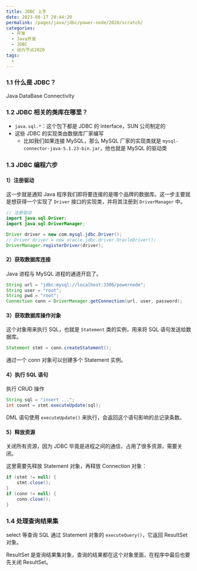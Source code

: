 ```yaml
---
title: JDBC 上手
date: 2023-08-17 20:44:20
permalink: /pages/java/jdbc/power-node/2020/scratch/
categories:
  - 开发
  - Java开发
  - JDBC
  - 动力节点2020
tags:
  - 
---
```


### 1.1 什么是 JDBC？

Java DataBase Connectivity

### 1.2 JDBC 相关的类库在哪里？

- `java.sql.*`：这个包下都是 JDBC 的 interface，SUN 公司制定的
- 这些 JDBC 的实现类由数据库厂家编写
  - 比如我们如果连接 MySQL，那么 MySQL 厂家的实现类就是 `mysql-connector-java-5.1.23-bin.jar`，他也就是 MySQL 的驱动类

### 1.3 JDBC 编程六步

#### 1）注册驱动

这一步就是通知 Java 程序我们即将要连接的是哪个品牌的数据库。这一步主要就是想获得一个实现了 `Driver` 接口的实现类，并将其注册到 `DriverManager` 中。

```java
// 注册驱动
import java.sql.Driver;
import java.sql.DriverManager;

Driver driver = new com.mysql.jdbc.Driver();
// Driver driver = new oracle.jdbc.driver.OracleDriver();
DriverManager.registerDriver(driver);
```

#### 2）获取数据库连接

Java 进程与 MySQL 进程的通道开启了。

```java
String url = "jdbc:mysql://localhost:3306/powernode";
String user = "root";
String pwd = "root";
Connection conn = DriverManager.getConnection(url, user, password);
```

#### 3）获取数据库操作对象

这个对象用来执行 SQL，也就是 `Statement` 类的实例，用来将 SQL 语句发送给数据库。

```java
Statement stmt = conn.createStatement();
```

通过一个 conn 对象可以创建多个 Statement 实例。

#### 4）执行 SQL 语句

执行 CRUD 操作

```java
String sql = "insert ...";
int count = stmt.executeUpdate(sql);
```

DML 语句使用 `executeUpdate()` 来执行，会返回这个语句影响的总记录条数。

#### 5）释放资源

关闭所有资源，因为 JDBC 毕竟是进程之间的通信，占用了很多资源，需要关闭。

这里需要先释放 Statement 对象，再释放 Connection 对象：

```java
if (stmt != null) {
    stmt.close();
}
if (conn != null) {
    conn.close();
}
```

### 1.4 处理查询结果集

select 等查询 SQL 通过 Statement 对象的 `executeQuery()`，它返回 ResultSet 对象。

ResultSet 是查询结果集对象，查询的结果都在这个对象里面，在程序中最后也要先关闭 ResultSet。
